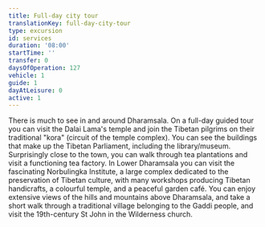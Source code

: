 ```yaml
---
title: Full-day city tour
translationKey: full-day-city-tour
type: excursion
id: services
duration: '08:00'
startTime: ''
transfer: 0
daysOfOperation: 127
vehicle: 1
guide: 1
dayAtLeisure: 0
active: 1
---
```

There is much to see in and around Dharamsala. On a full-day guided tour you can visit the Dalai Lama's temple and join the Tibetan pilgrims on their traditional "kora" (circuit of the temple complex). You can see the buildings that make up the Tibetan Parliament, including the library/museum. Surprisingly close to the town, you can walk through tea plantations and visit a functioning tea factory.     In Lower Dharamsala you can visit the fascinating Norbulingka Institute, a large complex dedicated to the preservation of Tibetan culture, with many workshops producing Tibetan handicrafts, a colourful temple, and a peaceful garden café. You can enjoy extensive views of the hills and mountains above Dharamsala, and take a short walk through a traditional village belonging to the Gaddi people, and visit the 19th-century St John in the Wilderness church.